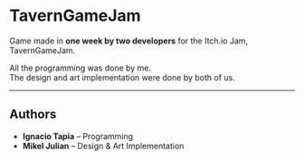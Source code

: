 # **TavernGameJam**  

Game made in **one week by two developers** for the Itch.io Jam, TavernGameJam.  

All the programming was done by me.  
The design and art implementation were done by both of us.  

---  

## Authors  
- **Ignacio Tapia** – Programming  
- **Mikel Julian** – Design & Art Implementation  
